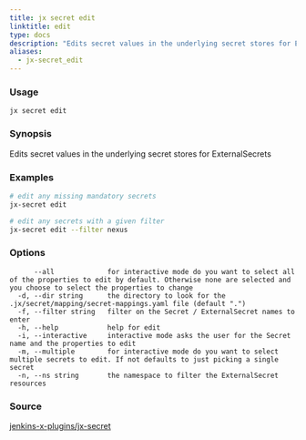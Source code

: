 ```yaml
---
title: jx secret edit
linktitle: edit
type: docs
description: "Edits secret values in the underlying secret stores for ExternalSecrets"
aliases:
  - jx-secret_edit
---
```


### Usage

```
jx secret edit
```

### Synopsis

Edits secret values in the underlying secret stores for ExternalSecrets

### Examples

  ```bash
  # edit any missing mandatory secrets
  jx-secret edit
  
  # edit any secrets with a given filter
  jx-secret edit --filter nexus

  ```
### Options

```
      --all             for interactive mode do you want to select all of the properties to edit by default. Otherwise none are selected and you choose to select the properties to change
  -d, --dir string      the directory to look for the .jx/secret/mapping/secret-mappings.yaml file (default ".")
  -f, --filter string   filter on the Secret / ExternalSecret names to enter
  -h, --help            help for edit
  -i, --interactive     interactive mode asks the user for the Secret name and the properties to edit
  -m, --multiple        for interactive mode do you want to select multiple secrets to edit. If not defaults to just picking a single secret
  -n, --ns string       the namespace to filter the ExternalSecret resources
```



### Source

[jenkins-x-plugins/jx-secret](https://github.com/jenkins-x-plugins/jx-secret)
